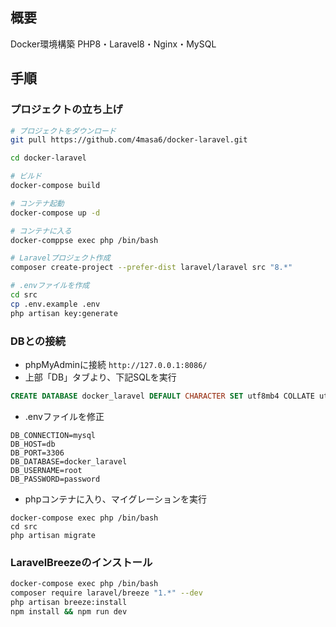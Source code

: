 ## 概要

Docker環境構築
PHP8・Laravel8・Nginx・MySQL

## 手順
### プロジェクトの立ち上げ

```bash
# プロジェクトをダウンロード
git pull https://github.com/4masa6/docker-laravel.git

cd docker-laravel

# ビルド
docker-compose build

# コンテナ起動
docker-compose up -d

# コンテナに入る
docker-comppse exec php /bin/bash

# Laravelプロジェクト作成
composer create-project --prefer-dist laravel/laravel src "8.*"

# .envファイルを作成
cd src
cp .env.example .env
php artisan key:generate
```

### DBとの接続

- phpMyAdminに接続 `http://127.0.0.1:8086/`
- 上部「DB」タブより、下記SQLを実行
```sql
CREATE DATABASE docker_laravel DEFAULT CHARACTER SET utf8mb4 COLLATE utf8mb4_unicode_ci
```

- .envファイルを修正
```
DB_CONNECTION=mysql
DB_HOST=db
DB_PORT=3306
DB_DATABASE=docker_laravel
DB_USERNAME=root
DB_PASSWORD=password
```

- phpコンテナに入り、マイグレーションを実行
```
docker-compose exec php /bin/bash
cd src
php artisan migrate
```

### LaravelBreezeのインストール

```bash
docker-compose exec php /bin/bash
composer require laravel/breeze "1.*" --dev
php artisan breeze:install
npm install && npm run dev
```